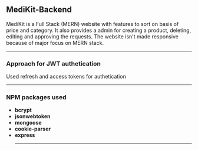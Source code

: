 <h2>MediKit-Backend</h2>
<p> MediKit is a Full Stack (MERN) website with features to sort on basis of price and category. It also provides a admin for creating a product, deleting, editing and approving the requests. The website isn't made responsive because of major focus on MERN stack. </p>
<hr>

<h3>Approach for JWT authetication</h3>
 Used refresh and access tokens for authetication
 

<hr>
<h3>NPM packages used</h3>
<ul>
<li><strong>bcrypt</strong></li>
<li><strong>jsonwebtoken</strong></li>
<li><strong>mongoose</strong></li>
<li><strong>cookie-parser</strong></li>
<li><strong>express</strong></li>

<hr>
